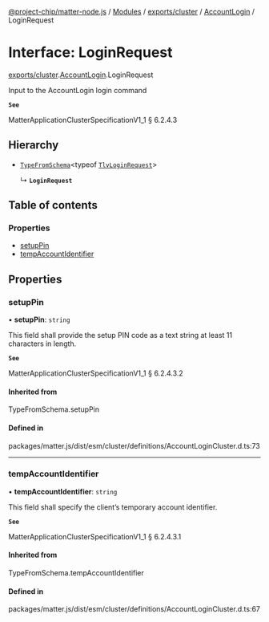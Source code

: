 [@project-chip/matter-node.js](../README.md) / [Modules](../modules.md) / [exports/cluster](../modules/exports_cluster.md) / [AccountLogin](../modules/exports_cluster.AccountLogin.md) / LoginRequest

# Interface: LoginRequest

[exports/cluster](../modules/exports_cluster.md).[AccountLogin](../modules/exports_cluster.AccountLogin.md).LoginRequest

Input to the AccountLogin login command

**`See`**

MatterApplicationClusterSpecificationV1_1 § 6.2.4.3

## Hierarchy

- [`TypeFromSchema`](../modules/exports_tlv.md#typefromschema)\<typeof [`TlvLoginRequest`](../modules/exports_cluster.AccountLogin.md#tlvloginrequest)\>

  ↳ **`LoginRequest`**

## Table of contents

### Properties

- [setupPin](exports_cluster.AccountLogin.LoginRequest.md#setuppin)
- [tempAccountIdentifier](exports_cluster.AccountLogin.LoginRequest.md#tempaccountidentifier)

## Properties

### setupPin

• **setupPin**: `string`

This field shall provide the setup PIN code as a text string at least 11 characters in length.

**`See`**

MatterApplicationClusterSpecificationV1_1 § 6.2.4.3.2

#### Inherited from

TypeFromSchema.setupPin

#### Defined in

packages/matter.js/dist/esm/cluster/definitions/AccountLoginCluster.d.ts:73

___

### tempAccountIdentifier

• **tempAccountIdentifier**: `string`

This field shall specify the client’s temporary account identifier.

**`See`**

MatterApplicationClusterSpecificationV1_1 § 6.2.4.3.1

#### Inherited from

TypeFromSchema.tempAccountIdentifier

#### Defined in

packages/matter.js/dist/esm/cluster/definitions/AccountLoginCluster.d.ts:67
